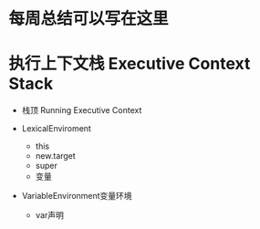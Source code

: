 # 每周总结可以写在这里

# 执行上下文栈 Executive Context Stack
* 栈顶 Running Executive Context

* LexicalEnviroment
    * this
    * new.target
    * super
    * 变量

* VariableEnvironment变量环境
    * var声明       